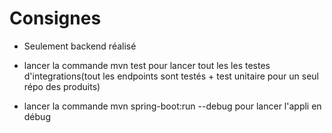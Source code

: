 # Consignes

- Seulement backend réalisé

- lancer la commande mvn test pour lancer tout les les testes d'integrations(tout les endpoints sont testés + test unitaire pour un seul répo des produits)

- lancer la commande mvn spring-boot:run --debug pour lancer l'appli en débug
